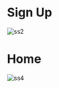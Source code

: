 # Sign Up
![ss2](https://github.com/Nilavo-2001/Mern-Chat-App/assets/82475258/b2379e07-b851-4ab7-a234-d1c3a90df698)

# Home 
![ss4](https://github.com/Nilavo-2001/Mern-Chat-App/assets/82475258/180d3a19-c74c-4ef0-85db-669da6f63ffb)
